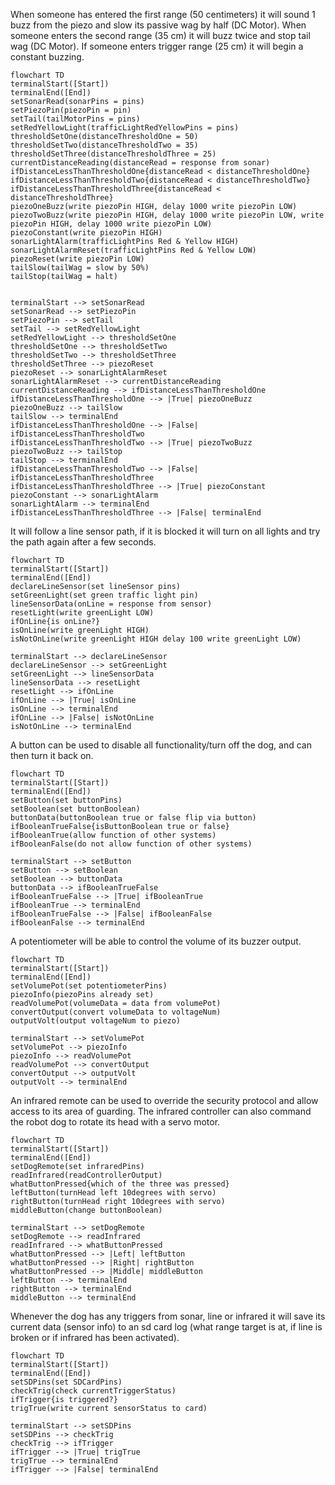 When someone has entered the first range (50 centimeters) it will sound 1 buzz from the piezo and slow its passive wag by half (DC Motor). When someone enters the second range (35 cm) it will buzz twice and stop tail wag (DC Motor). If someone enters trigger range (25 cm) it will begin a constant buzzing.
```mermaid
flowchart TD
terminalStart([Start])
terminalEnd([End])
setSonarRead(sonarPins = pins)
setPiezoPin(piezoPin = pin)
setTail(tailMotorPins = pins)
setRedYellowLight(trafficLightRedYellowPins = pins)
thresholdSetOne(distanceThresholdOne = 50)
thresholdSetTwo(distanceThresholdTwo = 35)
thresholdSetThree(distanceThresholdThree = 25)
currentDistanceReading(distanceRead = response from sonar)
ifDistanceLessThanThresholdOne{distanceRead < distanceThresholdOne}
ifDistanceLessThanThresholdTwo{distanceRead < distanceThresholdTwo}
ifDistanceLessThanThresholdThree{distanceRead < distanceThresholdThree}
piezoOneBuzz(write piezoPin HIGH, delay 1000 write piezoPin LOW)
piezoTwoBuzz(write piezoPin HIGH, delay 1000 write piezoPin LOW, write piezoPin HIGH, delay 1000 write piezoPin LOW)
piezoConstant(write piezoPin HIGH)
sonarLightAlarm(trafficLightPins Red & Yellow HIGH)
sonarLightAlarmReset(trafficLightPins Red & Yellow LOW)
piezoReset(write piezoPin LOW)
tailSlow(tailWag = slow by 50%)
tailStop(tailWag = halt)


terminalStart --> setSonarRead
setSonarRead --> setPiezoPin
setPiezoPin --> setTail
setTail --> setRedYellowLight
setRedYellowLight --> thresholdSetOne
thresholdSetOne --> thresholdSetTwo
thresholdSetTwo --> thresholdSetThree
thresholdSetThree --> piezoReset
piezoReset --> sonarLightAlarmReset
sonarLightAlarmReset --> currentDistanceReading
currentDistanceReading --> ifDistanceLessThanThresholdOne
ifDistanceLessThanThresholdOne --> |True| piezoOneBuzz
piezoOneBuzz --> tailSlow
tailSlow --> terminalEnd
ifDistanceLessThanThresholdOne --> |False| ifDistanceLessThanThresholdTwo
ifDistanceLessThanThresholdTwo --> |True| piezoTwoBuzz
piezoTwoBuzz --> tailStop
tailStop --> terminalEnd
ifDistanceLessThanThresholdTwo --> |False| ifDistanceLessThanThresholdThree
ifDistanceLessThanThresholdThree --> |True| piezoConstant
piezoConstant --> sonarLightAlarm
sonarLightAlarm --> terminalEnd
ifDistanceLessThanThresholdThree --> |False| terminalEnd
```

It will follow a line sensor path, if it is blocked it will turn on all lights and try the path again after a few seconds.
```mermaid
flowchart TD
terminalStart([Start])
terminalEnd([End])
declareLineSensor(set lineSensor pins)
setGreenLight(set green traffic light pin)
lineSensorData(onLine = response from sensor)
resetLight(write greenLight LOW)
ifOnLine{is onLine?}
isOnLine(write greenLight HIGH)
isNotOnLine(write greenLight HIGH delay 100 write greenLight LOW)

terminalStart --> declareLineSensor
declareLineSensor --> setGreenLight
setGreenLight --> lineSensorData
lineSensorData --> resetLight
resetLight --> ifOnLine
ifOnLine --> |True| isOnLine
isOnLine --> terminalEnd
ifOnLine --> |False| isNotOnLine
isNotOnLine --> terminalEnd
```

A button can be used to disable all functionality/turn off the dog, and can then turn it back on.
```mermaid
flowchart TD
terminalStart([Start])
terminalEnd([End])
setButton(set buttonPins)
setBoolean(set buttonBoolean)
buttonData(buttonBoolean true or false flip via button)
ifBooleanTrueFalse{isButtonBoolean true or false}
ifBooleanTrue(allow function of other systems)
ifBooleanFalse(do not allow function of other systems)

terminalStart --> setButton
setButton --> setBoolean
setBoolean --> buttonData
buttonData --> ifBooleanTrueFalse
ifBooleanTrueFalse --> |True| ifBooleanTrue
ifBooleanTrue --> terminalEnd
ifBooleanTrueFalse --> |False| ifBooleanFalse
ifBooleanFalse --> terminalEnd
```

A potentiometer will be able to control the volume of its buzzer output.
```mermaid
flowchart TD
terminalStart([Start])
terminalEnd([End])
setVolumePot(set potentiometerPins)
piezoInfo(piezoPins already set)
readVolumePot(volumeData = data from volumePot)
convertOutput(convert volumeData to voltageNum)
outputVolt(output voltageNum to piezo)

terminalStart --> setVolumePot
setVolumePot --> piezoInfo
piezoInfo --> readVolumePot
readVolumePot --> convertOutput
convertOutput --> outputVolt
outputVolt --> terminalEnd
```

An infrared remote can be used to override the security protocol and allow access to its area of guarding.
The infrared controller can also command the robot dog to rotate its head with a servo motor.
```mermaid
flowchart TD
terminalStart([Start])
terminalEnd([End])
setDogRemote(set infraredPins)
readInfrared(readControllerOutput)
whatButtonPressed{which of the three was pressed}
leftButton(turnHead left 10degrees with servo)
rightButton(turnHead right 10degrees with servo)
middleButton(change buttonBoolean)

terminalStart --> setDogRemote
setDogRemote --> readInfrared
readInfrared --> whatButtonPressed
whatButtonPressed --> |Left| leftButton
whatButtonPressed --> |Right| rightButton
whatButtonPressed --> |Middle| middleButton
leftButton --> terminalEnd
rightButton --> terminalEnd
middleButton --> terminalEnd
```

Whenever the dog has any triggers from sonar, line or infrared it will save its current data (sensor info) to an sd card log (what range target is at, if line is broken or if infrared has been activated). 
```mermaid
flowchart TD
terminalStart([Start])
terminalEnd([End])
setSDPins(set SDCardPins)
checkTrig(check currentTriggerStatus)
ifTrigger{is triggered?}
trigTrue(write current sensorStatus to card)

terminalStart --> setSDPins
setSDPins --> checkTrig
checkTrig --> ifTrigger
ifTrigger --> |True| trigTrue
trigTrue --> terminalEnd
ifTrigger --> |False| terminalEnd
```